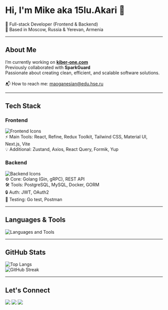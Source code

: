 <h1 align="left">Hi, I'm Mike aka 15lu.Akari 👋</h1>

<p align="left">
  🚀 Full-stack Developer (Frontend & Backend)<br>
  📍 Based in Moscow, Russia & Yerevan, Armenia
</p>

---

<h2 align="left">About Me</h2>

<p align="left">
  I’m currently working on <a href="https://kiberone.com" target="_blank"><strong>kiber-one.com</strong></a><br>
  Previously collaborated with <strong>SparkGuard</strong><br>
  Passionate about creating clean, efficient, and scalable software solutions.<br><br>
  📬 How to reach me: <a href="mailto:maoganesian@edu.hse.ru">maoganesian@edu.hse.ru</a>
</p>

---

<h2 align="left">Tech Stack</h2>

### Frontend

<p align="left">
  <img src="https://skillicons.dev/icons?i=react,ts,js,html,css,tailwind,materialui,nextjs,vite" alt="Frontend Icons" /><br>
  ⚡ Main Tools: React, Refine, Redux Toolkit, Tailwind CSS, Material UI, Next.js, Vite<br>
  💡 Additional: Zustand, Axios, React Query, Formik, Yup
</p>

### Backend

<p align="left">
  <img src="https://skillicons.dev/icons?i=go,docker,postgres,mysql,linux,grpc" alt="Backend Icons" /><br>
  ⚙️ Core: Golang (Gin, gRPC), REST API<br>
  🛠️ Tools: PostgreSQL, MySQL, Docker, GORM<br>
  🔒 Auth: JWT, OAuth2<br>
  🧪 Testing: Go test, Postman
</p>

---

<h2 align="left">Languages & Tools</h2>

<p align="left">
  <img src="https://skillicons.dev/icons?i=go,ts,js,react,html,css,docker,postgres,git,vscode,linux" alt="Languages and Tools" />
</p>

---

<h2 align="left">GitHub Stats</h2>

<p align="left">
  <img src="https://github-readme-stats.vercel.app/api/top-langs/?username=mikaeloganesian&layout=compact&langs_count=10&hide=cmake&theme=radical" alt="Top Langs" />
  <br>
  <img src="https://github-readme-streak-stats.herokuapp.com/?user=mikaeloganesian&theme=radical" alt="GitHub Streak" />
</p>

---

<h2 align="left">Let's Connect</h2>

<p align="left">
  <a href="mailto:maoganesian@edu.hse.ru"><img src="https://img.shields.io/badge/Email-D14836?style=for-the-badge&logo=gmail&logoColor=white"/></a>
  <a href="https://t.me/fiLuAkari" target="_blank"><img src="https://img.shields.io/badge/Telegram-2CA5E0?style=for-the-badge&logo=telegram&logoColor=white"/></a>
  <a href="https://github.com/15luAkari" target="_blank"><img src="https://img.shields.io/badge/GitHub-181717?style=for-the-badge&logo=github&logoColor=white"/></a>
</p>
